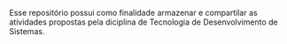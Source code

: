 Esse repositório possui como finalidade armazenar e compartilar as atividades propostas pela diciplina de Tecnologia de Desenvolvimento de Sistemas.
